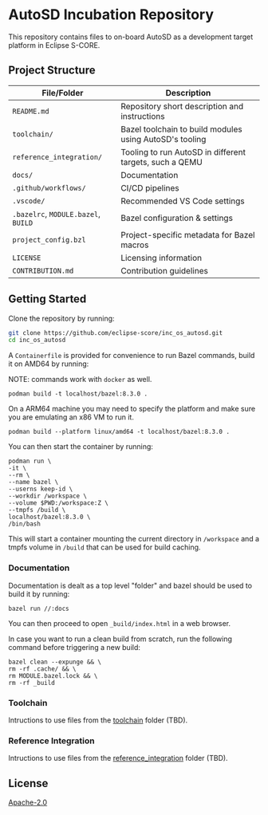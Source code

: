 # AutoSD Incubation Repository

This repository contains files to on-board AutoSD as a development target platform in Eclipse S-CORE.

## Project Structure

| File/Folder                         | Description                                             |
| ----------------------------------- | ------------------------------------------------------- |
| `README.md`                         | Repository short description and instructions           |
| `toolchain/`                        | Bazel toolchain to build modules using AutoSD's tooling |
| `reference_integration/`            | Tooling to run AutoSD in different targets, such a QEMU |
| `docs/`                             | Documentation                                           |
| `.github/workflows/`                | CI/CD pipelines                                         |
| `.vscode/`                          | Recommended VS Code settings                            |
| `.bazelrc`, `MODULE.bazel`, `BUILD` | Bazel configuration & settings                          |
| `project_config.bzl`                | Project-specific metadata for Bazel macros              |
| `LICENSE`                           | Licensing information                                   |
| `CONTRIBUTION.md`                   | Contribution guidelines                                 |


## Getting Started

Clone the repository by running:

```sh
git clone https://github.com/eclipse-score/inc_os_autosd.git
cd inc_os_autosd
```

A `Containerfile` is provided for convenience to run Bazel commands, build it on AMD64 by running:

NOTE: commands work with `docker` as well.

```
podman build -t localhost/bazel:8.3.0 .
```

On a ARM64 machine you may need to specify the platform and make sure you are emulating an x86 VM to run it.

```
podman build --platform linux/amd64 -t localhost/bazel:8.3.0 .
```


You can then start the container by running:

```
podman run \
-it \
--rm \
--name bazel \
--userns keep-id \
--workdir /workspace \
--volume $PWD:/workspace:Z \
--tmpfs /build \
localhost/bazel:8.3.0 \
/bin/bash
```

This will start a container mounting the current directory in `/workspace` and a tmpfs volume in `/build`
that can be used for build caching.

### Documentation

Documentation is dealt as a top level "folder" and bazel should be used to build it by running:

```
bazel run //:docs 
```

You can then proceed to open `_build/index.html` in a web browser.

In case you want to run a clean build from scratch, run the following command before triggering a new build:

```
bazel clean --expunge && \
rm -rf .cache/ && \
rm MODULE.bazel.lock && \
rm -rf _build
```

### Toolchain

Intructions to use files from the [toolchain](./toolchain) folder (TBD).

### Reference Integration

Intructions to use files from the [reference_integration](./reference_integration) folder (TBD).

## License

[Apache-2.0](./LICENSE)
